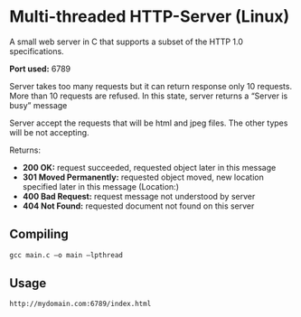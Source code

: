 # Multi-threaded HTTP-Server (Linux)
A small web server in C that supports a subset of the HTTP 1.0 specifications.

**Port used:** 6789

Server takes too many requests but it can return response only 10 requests. More than 10 requests are refused. In this state, server returns a “Server is busy” message

Server accept the requests that will be html and jpeg files. The other types will be not accepting.

Returns:
- **200 OK:** request succeeded, requested object later in this message
- **301 Moved Permanently:** requested object moved, new location specified later in this message (Location:)
- **400 Bad Request:** request message not understood by server
- **404 Not Found:** requested document not found on this server

## Compiling

```cmd
gcc main.c –o main –lpthread
```

## Usage

```url
http://mydomain.com:6789/index.html
```
